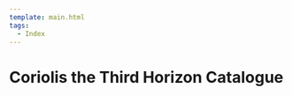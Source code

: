 ```yaml
---
template: main.html
tags:
  - Index
---
```


# Coriolis the Third Horizon Catalogue

<!-- material/tags { scope: true } -->